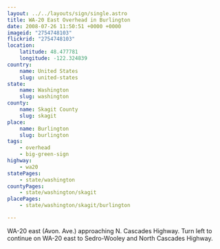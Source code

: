 ```yaml
---
layout: ../../layouts/sign/single.astro
title: WA-20 East Overhead in Burlington
date: 2008-07-26 11:50:51 +0000 +0000
imageid: "2754748103"
flickrid: "2754748103"
location:
    latitude: 48.477781
    longitude: -122.324839
country:
    name: United States
    slug: united-states
state:
    name: Washington
    slug: washington
county:
    name: Skagit County
    slug: skagit
place:
    name: Burlington
    slug: burlington
tags:
    - overhead
    - big-green-sign
highway:
    - wa20
statePages:
    - state/washington
countyPages:
    - state/washington/skagit
placePages:
    - state/washington/skagit/burlington

---
```

WA-20 east (Avon. Ave.) approaching N. Cascades Highway.  Turn left to continue on WA-20 east to Sedro-Wooley and North Cascades Highway.